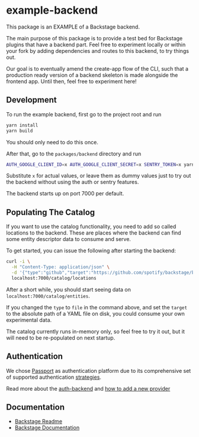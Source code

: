 # example-backend

This package is an EXAMPLE of a Backstage backend.

The main purpose of this package is to provide a test bed for Backstage plugins
that have a backend part. Feel free to experiment locally or within your fork
by adding dependencies and routes to this backend, to try things out.

Our goal is to eventually amend the create-app flow of the CLI, such that a
production ready version of a backend skeleton is made alongside the frontend
app. Until then, feel free to experiment here!

## Development

To run the example backend, first go to the project root and run

```bash
yarn install
yarn build
```

You should only need to do this once.

After that, go to the `packages/backend` directory and run

```bash
AUTH_GOOGLE_CLIENT_ID=x AUTH_GOOGLE_CLIENT_SECRET=x SENTRY_TOKEN=x yarn start
```

Substitute `x` for actual values, or leave them as
dummy values just to try out the backend without using the auth or sentry features.

The backend starts up on port 7000 per default.

## Populating The Catalog

If you want to use the catalog functionality, you need to add so called locations
to the backend. These are places where the backend can find some entity descriptor
data to consume and serve.

To get started, you can issue the following after starting the backend:

```bash
curl -i \
  -H "Content-Type: application/json" \
  -d '{"type":"github","target":"https://github.com/spotify/backstage/blob/master/plugins/catalog-backend/fixtures/two_components.yaml"}' \
  localhost:7000/catalog/locations
```

After a short while, you should start seeing data on `localhost:7000/catalog/entities`.

If you changed the `type` to `file` in the command above, and set the `target`
to the absolute path of a YAML file on disk, you could consume your own experimental data.

The catalog currently runs in-memory only, so feel free to try it out, but it will
need to be re-populated on next startup.

## Authentication

We chose [Passport](http://www.passportjs.org/) as authentication platform due to its comprehensive set of supported authentication [strategies](http://www.passportjs.org/packages/).

Read more about the [auth-backend](https://github.com/spotify/backstage/blob/master/plugins/auth-backend/README.md) and [how to add a new provider](https://github.com/spotify/backstage/blob/master/docs/auth/add-auth-provider.md)

## Documentation

- [Backstage Readme](https://github.com/spotify/backstage/blob/master/README.md)
- [Backstage Documentation](https://github.com/spotify/backstage/blob/master/docs/README.md)
